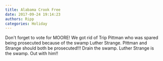 ```yaml
---
title: Alabama Crook Free
date: 2017-09-24 19:14:23
authors: Ripp
categories: Holiday
---
```


 Don't forget to vote for MOORE!  We got rid of Trip Pittman who was spared being prosecuted because of the swamp Luther Strange. Pittman and Strange should both be prosecuted!!! Drain the swamp. Luther Strange is the swamp. Out with him!!